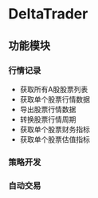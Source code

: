 # DeltaTrader



## 功能模块



### 行情记录



- 获取所有A股股票列表
- 获取单个股票行情数据
- 导出股票行情数据
- 转换股票行情周期
- 获取单个股票财务指标
- 获取单个股票估值指标



### 策略开发



### 自动交易



